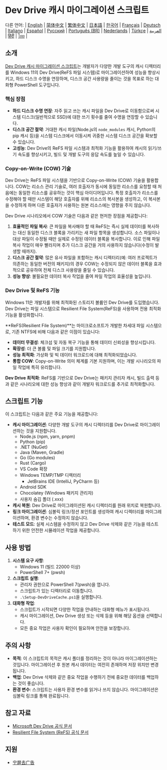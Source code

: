 # Dev Drive 캐시 마이그레이션 스크립트

다른 언어:
| [English](README.en-us.md) | [简体中文](README.md) | [繁体中文](README.zh-tw.md) | [日本語](README.ja-jp.md) | [한국어](README.ko-kr.md) | [Français](README.fr-fr.md) | [Deutsch](README.de-de.md) | [Italiano](README.it-it.md) | [Español](README.es-es.md) | [Русский](README.ru-ru.md) | [Português (BR)](README.pt-br.md) | [Nederlands](README.nl-nl.md) | [Türkçe](README.tr-tr.md) | [العربية](README.ar-sa.md) | [हिंदी](README.hi-in.md) | [ไทย](README.th-th.md) |

## 소개

[Dev Drive 캐시 마이그레이션 스크립트](https://github.com/jqknono/migrate-to-win11-dev-drive)는 개발자가 다양한 개발 도구의 캐시 디렉터리를 Windows 11의 Dev Drive(ReFS 파일 시스템)로 마이그레이션하여 성능을 향상시키고, 하드 디스크 수명을 연장하며, 디스크 공간 사용량을 줄이는 것을 목표로 하는 대화형 PowerShell 도구입니다.

### 핵심 장점

- **하드 디스크 수명 연장**: 자주 읽고 쓰는 캐시 파일을 Dev Drive로 이동함으로써 시스템 디스크(일반적으로 SSD)에 대한 쓰기 횟수를 줄여 수명을 연장할 수 있습니다.
- **디스크 공간 절약**: 거대한 캐시 파일(Node.js의 `node_modules` 캐시, Python의 pip 캐시 등)을 시스템 디스크에서 이동시켜 귀중한 시스템 디스크 공간을 확보할 수 있습니다.
- **고성능**: Dev Drive의 ReFS 파일 시스템과 최적화 기능을 활용하여 캐시의 읽기/쓰기 속도를 향상시키고, 빌드 및 개발 도구의 응답 속도를 높일 수 있습니다.

### Copy-on-Write (COW) 기술

Dev Drive는 ReFS 파일 시스템을 기반으로 Copy-on-Write (COW) 기술을 활용합니다. COW는 리소스 관리 기술로, 여러 호출자가 동시에 동일한 리소스를 요청할 때 처음에는 동일한 리소스를 공유하는 것이 핵심 아이디어입니다. 특정 호출자가 리소스를 수정해야 할 때만 시스템이 해당 호출자를 위해 리소스의 복사본을 생성하고, 이 복사본을 수정하게 하며 다른 호출자가 사용하는 원본 리소스에는 영향을 주지 않습니다.

Dev Drive 시나리오에서 COW 기술은 다음과 같은 현저한 장점을 제공합니다:

1.  **효율적인 파일 복사**: 큰 파일을 복사해야 할 때 ReFS는 즉시 실제 데이터를 복사하는 대신 동일한 디스크 블록을 가리키는 새 파일 항목을 생성합니다. 소스 파일이나 대상 파일이 수정될 때만 실제로 수정된 데이터 블록을 복사합니다. 이로 인해 파일 복사 작업이 매우 빨라지며 추가 디스크 공간을 거의 사용하지 않습니다(수정이 발생할 때까지).
2.  **디스크 공간 절약**: 많은 유사 파일을 포함하는 캐시 디렉터리(예: 여러 프로젝트가 의존하는 동일한 버전의 패키지)의 경우 COW는 수정되지 않은 데이터 블록을 효과적으로 공유하여 전체 디스크 사용량을 줄일 수 있습니다.
3.  **성능 향상**: 불필요한 데이터 복사 작업을 줄여 파일 작업의 효율성을 높입니다.

### Dev Drive 및 ReFS 기능

Windows 11은 개발자를 위해 최적화된 스토리지 볼륨인 Dev Drive를 도입했습니다. Dev Drive는 파일 시스템으로 Resilient File System(ReFS)을 사용하며 전용 최적화 기능을 활성화합니다.

**ReFS(Resilient File System)**는 마이크로소프트가 개발한 차세대 파일 시스템으로, 기존 NTFS에 비해 다음과 같은 이점이 있습니다:

- **데이터 무결성**: 체크섬 및 자동 복구 기능을 통해 데이터 신뢰성을 향상시킵니다.
- **확장성**: 더 큰 볼륨 및 파일 크기를 지원합니다.
- **성능 최적화**: 가상화 및 빅 데이터 워크로드에 대해 최적화되었습니다.
- **통합 COW**: Copy-on-Write 의미 체계를 기본 지원하며, 이는 개발 시나리오의 파일 작업에 특히 유리합니다.

**Dev Drive 최적화**: ReFS를 기반으로 Dev Drive는 패키지 관리자 캐시, 빌드 출력 등과 같은 시나리오에 대한 성능 향상과 같이 개발자 워크로드를 추가로 최적화합니다.

## 스크립트 기능

이 스크립트는 다음과 같은 주요 기능을 제공합니다:

- **캐시 마이그레이션**: 다양한 개발 도구의 캐시 디렉터리를 Dev Drive로 마이그레이션하는 것을 지원합니다.
  - Node.js (npm, yarn, pnpm)
  - Python (pip)
  - .NET (NuGet)
  - Java (Maven, Gradle)
  - Go (Go modules)
  - Rust (Cargo)
  - VS Code 확장
  - Windows TEMP/TMP 디렉터리
    - JetBrains IDE (IntelliJ, PyCharm 등)
  - Android SDK
  - Chocolatey (Windows 패키지 관리자)
  - 사용자 숨김 폴더 (.xxx)
- **캐시 복원**: Dev Drive로 마이그레이션된 캐시 디렉터리를 원래 위치로 복원합니다.
- **링크 마이그레이션**: 심볼릭 링크/정션 포인트를 생성하여 캐시 디렉터리를 마이그레이션하며, 환경 변수는 수정하지 않습니다.
- **테스트 모드**: 실제 시스템을 수정하지 않고 Dev Drive 삭제와 같은 기능을 테스트하기 위한 안전한 시뮬레이션 작업을 제공합니다.

## 사용 방법

1.  **시스템 요구 사항**:
    - Windows 11 (빌드 22000 이상)
    - PowerShell 7+ (pwsh)
2.  **스크립트 실행**:
    - 관리자 권한으로 PowerShell 7(pwsh)을 엽니다.
    - 스크립트가 있는 디렉터리로 이동합니다.
    - `.\Setup-DevDriveCache.ps1`을 실행합니다.
3.  **대화형 작업**:
    - 스크립트가 시작되면 다양한 작업을 안내하는 대화형 메뉴가 표시됩니다.
    - 캐시 마이그레이션, Dev Drive 생성 또는 삭제 등을 위해 해당 옵션을 선택합니다.
    - 모든 중요 작업은 사용자 확인이 필요하며 안전을 보장합니다.

## 주의 사항

- **목적**: 이 스크립트의 목적은 캐시 폴더를 정리하는 것이 아니라 마이그레이션하는 것입니다. 마이그레이션 후 원본 캐시 데이터는 여전히 존재하며 저장 위치만 변경됩니다.
- **백업**: Dev Drive 삭제와 같은 중요 작업을 수행하기 전에 중요한 데이터를 백업하는 것이 좋습니다.
- **환경 변수**: 스크립트는 사용자 환경 변수를 읽거나 쓰지 않습니다. 마이그레이션은 심볼릭 링크를 통해 완료됩니다.

## 참고 자료

- [Microsoft Dev Drive 공식 문서](https://learn.microsoft.com/en-us/windows/dev-drive/)
- [Resilient File System (ReFS) 공식 문서](https://learn.microsoft.com/en-us/windows-server/storage/refs/refs-overview)

## 지원

- [宁屏去广告](https://www.nullprivate.com)